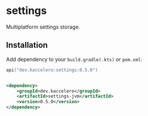 # settings

Multiplatform settings storage.

## Installation

Add dependency to your `build.gradle(.kts)` or `pom.xml`:

```kotlin
api("dev.kaccelero:settings:0.5.0")
```

```xml

<dependency>
    <groupId>dev.kaccelero</groupId>
    <artifactId>settings-jvm</artifactId>
    <version>0.5.0</version>
</dependency>
```
